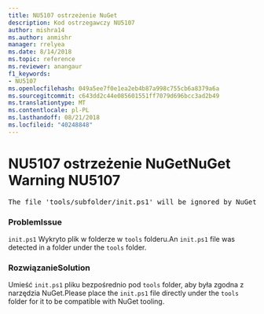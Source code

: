```yaml
---
title: NU5107 ostrzeżenie NuGet
description: Kod ostrzegawczy NU5107
author: mishra14
ms.author: anmishr
manager: rrelyea
ms.date: 8/14/2018
ms.topic: reference
ms.reviewer: anangaur
f1_keywords:
- NU5107
ms.openlocfilehash: 049a5ee7f0e1ea2eb4b87a998c755cb6a8379a6a
ms.sourcegitcommit: c643dd2c44e085601551ff7079d696bcc3ad2b49
ms.translationtype: MT
ms.contentlocale: pl-PL
ms.lasthandoff: 08/21/2018
ms.locfileid: "40248848"
---
```

# <a name="nuget-warning-nu5107"></a><span data-ttu-id="0fc0c-103">NU5107 ostrzeżenie NuGet</span><span class="sxs-lookup"><span data-stu-id="0fc0c-103">NuGet Warning NU5107</span></span>
<pre>The file 'tools/subfolder/init.ps1' will be ignored by NuGet because it is not directly under 'tools' folder. Place the file directly under 'tools' folder.</pre>

### <a name="issue"></a><span data-ttu-id="0fc0c-104">Problem</span><span class="sxs-lookup"><span data-stu-id="0fc0c-104">Issue</span></span>

<span data-ttu-id="0fc0c-105">`init.ps1` Wykryto plik w folderze w `tools` folderu.</span><span class="sxs-lookup"><span data-stu-id="0fc0c-105">An `init.ps1` file was detected in a folder under the `tools` folder.</span></span>


### <a name="solution"></a><span data-ttu-id="0fc0c-106">Rozwiązanie</span><span class="sxs-lookup"><span data-stu-id="0fc0c-106">Solution</span></span>

<span data-ttu-id="0fc0c-107">Umieść `init.ps1` pliku bezpośrednio pod `tools` folder, aby była zgodna z narzędzia NuGet.</span><span class="sxs-lookup"><span data-stu-id="0fc0c-107">Please place the `init.ps1` file directly under the `tools` folder for it to be compatible with NuGet tooling.</span></span>

